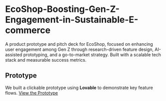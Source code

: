# EcoShop-Boosting-Gen-Z-Engagement-in-Sustainable-E-commerce
A product prototype and pitch deck for EcoShop, focused on enhancing user engagement among Gen Z through research-driven feature design, AI-assisted prototyping, and a go-to-market strategy. Built with a scalable tech stack and measurable success metrics.

## Prototype

We built a clickable prototype using **Lovable** to demonstrate key feature flows.
[View the Prototype](https://preview--eco-haven-flow.lovable.app/)
